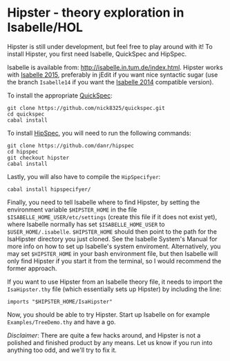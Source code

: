 # Hipster - theory exploration in Isabelle/HOL

Hipster is still under development, but feel free to play around with it! To
install Hipster, you first need Isabelle, QuickSpec and HipSpec.

Isabelle is available from: http://isabelle.in.tum.de/index.html. Hipster works
with [Isabelle 2015][Isa15], preferably in jEdit if you want nice syntactic
sugar (use the branch `Isabelle14` if you want the [Isabelle 2014][Isa14]
compatible version).

To install the appropriate [QuickSpec][QS]:

	git clone https://github.com/nick8325/quickspec.git
	cd quickspec
	cabal install

To install [HipSpec][HS], you will need to run the following commands:

    git clone https://github.com/danr/hipspec
    cd hipspec
    git checkout hipster
    cabal install 

Lastly, you will also have to compile the `HipSpecifyer`:

    cabal install hipspecifyer/
    
Finally, you need to tell Isabelle where to find Hipster, by setting the
environment variable `$HIPSTER_HOME` in the file `$ISABELLE_HOME_USER/etc/settings`
(create this file if it does not exist yet), where Isabelle normally has set
`$ISABELLE_HOME_USER` to `$USER_HOME/.isabelle`. `$HIPSTER_HOME` should then
point to the path for the IsaHipster directory you just cloned. See the
Isabelle System's Manual for more info on how to set up Isabelle's system
enviroment. Alternatively, you may set `$HIPSTER_HOME` in your bash environment
file, but then Isabelle will only find Hipster if you start it from the
terminal, so I would recommend the former approach.

If you want to use Hipster from an Isabelle theory file, it needs to import the
`IsaHipster.thy` file (which essentially sets up Hipster) by including the
line:

```isabelle
imports "$HIPSTER_HOME/IsaHipster"
```
    
Now, you should be able to try Hipster. Start up Isabelle on for example
`Examples/TreeDemo.thy` and have a go.

_Disclaimer_: There are quite a few hacks around, and Hipster is not a polished
and finished product by any means. Let us know if you run into anything too odd,
and we'll try to fix it.


[QS]: https://github.com/nick8325/quickspec
[HS]: https://github.com/danr/hipspec
[Isa14]: http://isabelle.in.tum.de/download_past.html
[Isa15]: http://isabelle.in.tum.de/installation.html
